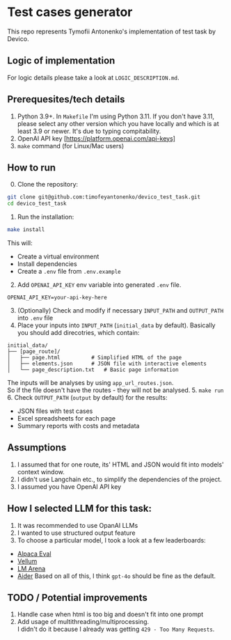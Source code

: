 # Test cases generator
This repo represents Tymofii Antonenko's implementation of test task by Devico.

## Logic of implementation
For logic details please take a look at `LOGIC_DESCRIPTION.md`.

## Prerequesites/tech details
1. Python 3.9+. In `Makefile` I'm using Python 3.11. If you don't have 3.11,
please select any other version which you have locally and which is at least 3.9 or newer. It's due to typing compitability.
2. OpenAI API key [https://platform.openai.com/api-keys]
3. `make` command (for Linux/Mac users)


## How to run

0. Clone the repository:
```bash
git clone git@github.com:timofeyantonenko/devico_test_task.git
cd devico_test_task
```
1. Run the installation:
```bash
make install
```
This will:
- Create a virtual environment
- Install dependencies
- Create a `.env` file from `.env.example`
2. Add `OPENAI_API_KEY` env variable into generated `.env` file.
```
OPENAI_API_KEY=your-api-key-here
```
3. (Optionally) Check and modify if necessary `INPUT_PATH` and `OUTPUT_PATH` into `.env` file
4. Place your inputs into `INPUT_PATH` (`initial_data` by default). Basically you should add direcotries, which contain:
```
initial_data/
├── [page_route]/
│   ├── page.html          # Simplified HTML of the page
│   ├── elements.json      # JSON file with interactive elements
│   └── page_description.txt   # Basic page information
```
The inputs will be analyses by using `app_url_routes.json`.  
So if the file doesn't have the routes - they will not be analysed.
5. `make run`
6. Check `OUTPUT_PATH` (`output` by default) for the results:
   - JSON files with test cases
   - Excel spreadsheets for each page
   - Summary reports with costs and metadata


## Assumptions
1. I assumed that for one route, its' HTML and JSON would fit into models' context window.
2. I didn't use Langchain etc., to simplify the dependencies of the project.
3. I assumed you have OpenAI API key


## How I selected LLM for this task:
1) It was recommended to use OpanAI LLMs
2) I wanted to use structured output feature
3) To choose a particular model, I took a look at a few leaderboards:
  - [Alpaca Eval](https://tatsu-lab.github.io/alpaca_eval/)
  - [Vellum](https://www.vellum.ai/llm-leaderboard)
  - [LM Arena](https://lmarena.ai/?leaderboard)
  - [Aider](https://aider.chat/docs/leaderboards/)
Based on all of this, I think `gpt-4o` should be fine as the default.


## TODO / Potential improvements
1) Handle case when html is too big and doesn't fit into one prompt
2) Add usage of multithreading/multiprocessing.  
I didn't do it because I already was getting `429 - Too Many Requests`.
